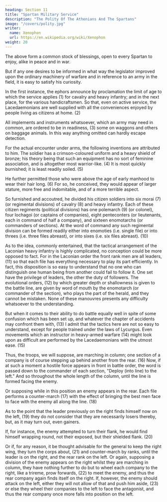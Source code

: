 ```yaml
---
heading: Section 11
title: "Spartan Military Service"
description: "The Polity Of The Athenians And The Spartans"
image: "/covers/polity.jpg"
writer:
  name: Xenophon
  url: https://en.wikipedia.org/wiki/Xenophon
weight: 20
---
```




The above form a common stock of blessings, open to every Spartan to enjoy, alike in peace and in war. 

But if any one desires to be informed in what way the legislator improved upon the ordinary machinery of warfare and in reference to an army in the field, it is easy to satisfy his curiosity.

In the first instance, the ephors announce by proclamation the limit of age to which the service applies (1) for cavalry and heavy infantry; and in the next place, for the various handicraftsmen. So that, even on active service, the Lacedaemonians are well supplied with all the conveniences enjoyed by people living as citizens at home. (2) 

All implements and instruments whatsoever, which an army may need in common, are ordered to be in readiness, (3) some on waggons and others on baggage animals. In this way anything omitted can hardly escape detection.

<!--  (1) I.e. "in the particular case." See "Hell." VI. iv. 17; Muller,
    "Dorians," iii. 12 (vol. ii. 242 foll., Eng. tr.)

 (2) Or, "the conveniences of civil life at home."

 (3) Reading {parekhein}, or if {paragein}, "to be conveyed." Cf.
    Pausan. I. xix. 1. See "Cyrop." VI. ii. 34. -->

For the actual encounter under arms, the following inventions are attributed to him. The soldier has a crimson-coloured uniform and a heavy shield of bronze; his theory being that such an equipment has no sort of feminine association, and is altogether most warrior-like. (4) It is most quickly burnished; it is least readily soiled. (5)

<!--  (4) Cf. Aristoph. "Acharn." 320, and the note of the scholiast.

 (5) See Ps. Plut. "Moral." 238 F. -->

He further permitted those who were above the age of early manhood to wear their hair long. (6) For so, he conceived, they would appear of larger stature, more free and indomitable, and of a more terrible aspect.

 <!-- (6) See Plut. "Lycurg." 22 (Clough, i. 114). -->

So furnished and accoutred, he divided his citizen soldiers into six morai (7) (or regimental divisions) of cavalry (8) and heavy infantry. Each of these citizen regiments (political divisions) has one polemarch (9) (or colonel), four lochagoi (or captains of companies), eight penteconters (or lieutenants, each in command of half a company), and sixteen enomotarchs (or commanders of sections). At the word of command any such regimental division can be formed readily either into enomoties (i.e. single file) or into threes (i.e. three files abreast), or into sixes (i.e. six files abreast). (10)

<!--  (7) The {mora}. Jowett, "Thuc." ii. 320, note to Thuc. v. 68, 3.

 (8) See Plut. "Lycurg." 23 (Clough, i. 115); "Hell." VI. iv. 11; Thuc.
    v. 67; Paus. IV. viii. 12.

 (9) See Thuc. v. 66, 71.

 (10) See Thuch. v. 68, and Arnold's note ad loc.; "Hell." VI. iv. 12;
    "Anab." II. iv. 26; Rustow and Kochly, op. cit. p. 117. -->

As to the idea, commonly entertained, that the tactical arrangement of the Laconian heavy infantry is highly complicated, no conception could be more opposed to fact. For in the Laconian order the front rank men are all leaders, (11) so that each file has everything necessary to play its part efficiently. In fact, this disposition is so easy to understand that no one who can distinguish one human being from another could fail to follow it. One set have the privilege of leaders, the other the duty of followers. The evolutional orders, (12) by which greater depth or shallowness is given to the battle line, are given by word of mouth by the enomotarch (or commander of the section), who plays the part of the herald, and they cannot be mistaken. None of these manouvres presents any difficulty whatsoever to the understanding.

<!--  (11) See "Anab." IV. iii. 26; "Cyrop." III. iii. 59; VI. iii. 22.

 (12) I.e. "for doubling depth"; e.g. anglice, "form two deep," etc.,
    when marching to a flank. Grote, "H. G." vii. 108; Thuc. v. 66;
    also Rustow and Kochly, op. cit. p. 111, S. 8, note 19; p. 121,
    $17, note 41. -->

But when it comes to their ability to do battle equally well in spite of some confusion which has been set up, and whatever the chapter of accidents may confront them with, (13) I admit that the tactics here are not so easy to understand, except for people trained under the laws of Lycurgus. Even movements which an instructor in heavy-armed warfare (14) might look upon as difficult are performed by the Lacedaemonians with the utmost ease. (15) 

Thus, the troops, we will suppose, are marching in column; one section of a company is of course stepping up behind another from the rear. (16) Now, if at such a moment a hostile force appears in front in battle order, the word is passed down to the commander of each section, "Deploy (into line) to the left." And so throughout the whole length of the column, until the line is formed facing the enemy. 

Or supposing while in this position an enemy appears in the rear. Each file performs a counter-march (17) with the effect of bringing the best men face to face with the enemy all along the line. (18) 

As to the point that the leader previously on the right finds himself now on the left, (19) they do not consider that they are necessarily losers thereby, but, as it may turn out, even gainers.

If, for instance, the enemy attempted to turn their flank, he would find himself wrapping round, not their exposed, but their shielded flank. (20) 

Or if, for any reason, it be thought advisable for the general to keep the right wing, they turn the corps about, (21) and counter-march by ranks, until the leader is on the right, and the rear rank on the left. Or again, supposing a division of the enemy appears on the right whilst they are marching in column, they have nothing further to do but to wheel each company to the right, like a trireme, prow forwards, (22) to meet the enemy, and thus the rear company again finds itself on the right. If, however, the enemy should attack on the left, either they will not allow of that and push him aside, (23) or else they wheel their companies to the left to face the antagonist, and thus the rear company once more falls into position on the left.

<!--  (13) Or, "alongside of any comrade who may have fallen in their way."
    See Plut. "Pelop." 23 (Clough, ii. 222); Thuc. v. 72.

 (14) Or, "drill sergeant."

 (15) See Jebb, note to "Theophr." viii. 3.

 (16) Or, "marching in rear of another."

 (17) See Rustow and Kochly, p. 127.

 (18) Or, "every time."

 (19) See Thuc. v. 67, 71.

 (20) See Rustow and Kochly, p. 127.

 (21) For these movements, see "Dict. of Antiq." "Exercitus"; Grote,
    "H. G." vii. 111.

 (22) See "Hell." VII. v. 23.

 (23) I am indebted to Professor Jebb for the following suggestions
    with regard to this passage: "The words {oude touto eosin, all
    apothousin e}, etc., contain some corruption. The sense ought
    clearly to be roughly parallel with that of the phrase used a
    little before, {ouden allo pragmateuontai e}, etc. Perhaps
    {apothousin} is a corruption of {apothen ousin}, and this
    corruption occasioned the insertion of {e}. Probably Xenophon
    wrote {oude touto eosin, all apothen ousin antipalous}, etc.:
    'while the enemy is still some way off, they turn their companies
    so as to face him.' The words {apothen ousin} indirectly suggest
    the celerity of the Spartan movement." -->
